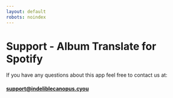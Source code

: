 ```yaml
---
layout: default
robots: noindex
---
```


# Support - Album Translate for Spotify

If you have any questions about this app feel free to contact us at:

#### [support@indeliblecanopus.cyou](mailto:support@indeliblecanopus.cyou)
